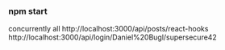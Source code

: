 ### npm start
concurrently all
http://localhost:3000/api/posts/react-hooks
http://localhost:3000/api/login/Daniel%20Bugl/supersecure42